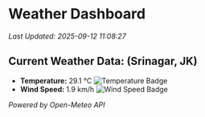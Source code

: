 
# Weather Dashboard

_Last Updated: 2025-09-12 11:08:27_

## Current Weather Data: (Srinagar, JK)
- **Temperature:** 29.1 °C ![Temperature Badge](https://img.shields.io/badge/Temperature-Medium%20Temp-green)
- **Wind Speed:** 1.9 km/h ![Wind Speed Badge](https://img.shields.io/badge/Wind%20Speed-Light%20Wind-blue)

*Powered by Open-Meteo API*

